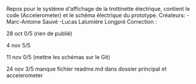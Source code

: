 Repos pour le système d'affichage de la trottinette électrique, contient le code (Accelerometer) et le schéma électrique du prototype. 
Créateurs: -Marc-Antoine Sauvé
           -Lucas Lalumière Longpré
Correction : 

28 oct 0/5 (rien de publié)

4 nov 5/5 

11 nov 0/5 (mettre les schémas sur le Git)

24 nov 3/5 manque fichier readme.md dans dossier principal et accelerometer
